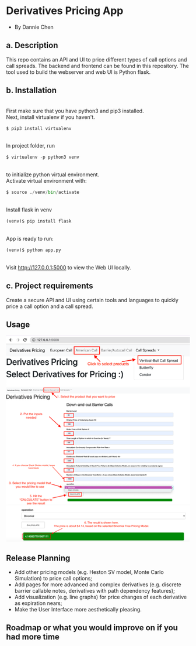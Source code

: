 # Derivatives Pricing App
 - By Dannie Chen

## a. Description
This repo contains an API and UI to price different types of call options and call spreads. The backend and frontend can be found in this repository. The tool used to build the webserver and web UI is Python flask.
## b. Installation
<br/>First make sure that you have python3 and pip3 installed.
<br/>Next, install virtualenv if you haven't.
```python
$ pip3 install virtualenv 
```
<br/>In project folder, run
```python
$ virtualenv -p python3 venv
```
<br/>to initialize python virtual environment.
<br/>Activate virtual environment with:
```python
$ source ./venv/bin/activate
```
<br/>Install flask in venv
```python
(venv)$ pip install flask
```
<br/>App is ready to run:
```python
(venv)$ python app.py
```
<br/>Visit http://127.0.0.1:5000 to view the Web UI locally.

## c. Project requirements
Create a secure API and UI using certain tools and languages to quickly price a call option and a call spread.
## Usage
![Alt text](/home.png?raw=true "home page")
![Alt text](/barrier.png?raw=true "pricing page")
![Alt text](/result.png?raw=true "output")
## Release Planning
- Add other pricing models (e.g. Heston SV model, Monte Carlo Simulation) to price call options;
- Add pages for more advanced and complex derivatives (e.g. discrete barrier callable notes, derivatives with path dependency features);
- Add visualization (e.g. line graphs) for price changes of each derivative as expiration nears;
- Make the User Interface more aesthetically pleasing.
## Roadmap or what you would improve on if you had more time

